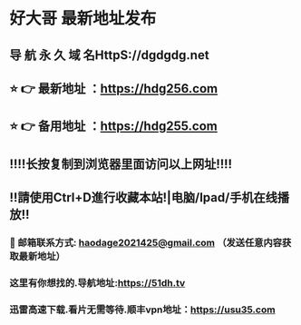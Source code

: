 # 好大哥 最新地址发布 
## 导 航 永 久 域 名HttpS://dgdgdg.net
## ⭐️ 👉 最新地址 ：https://hdg256.com 
## ⭐️ 👉 备用地址 ：https://hdg255.com 
## ‼️‼️长按复制到浏览器里面访问以上网址‼️‼️
## ‼️請使用Ctrl+D進行收藏本站!|电脑/Ipad/手机在线播放‼️
### 📧 邮箱联系方式: haodage2021425@gmail.com （发送任意内容获取最新地址）
### 这里有你想找的.导航地址:https://51dh.tv
### 迅雷高速下载.看片无需等待.顺丰vpn地址：https://usu35.com
